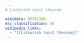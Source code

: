 ```yaml
---
# Lickorish twist theorem

wikidata: Q5252320
msc_classification: 54
wikipedia_links:
  - "[[Lickorish twist theorem]]"
---
```


